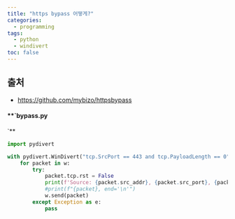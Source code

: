 ```yaml
---
title: "https bypass 어떻게?"
categories:
  - programming
tags:
  - python
  - windivert
toc: false
---
```



## 출처
- https://github.com/mybizo/httpsbypass
#### **`bypass.py
`**
```python
import pydivert

with pydivert.WinDivert("tcp.SrcPort == 443 and tcp.PayloadLength == 0") as w:
    for packet in w:
        try:
            packet.tcp.rst = False
            print(f'Source: {packet.src_addr}, {packet.src_port}, {packet.tcp.rst}')
            #print(f"{packet}, end='\n'")
            w.send(packet)
        except Exception as e:
            pass
```
